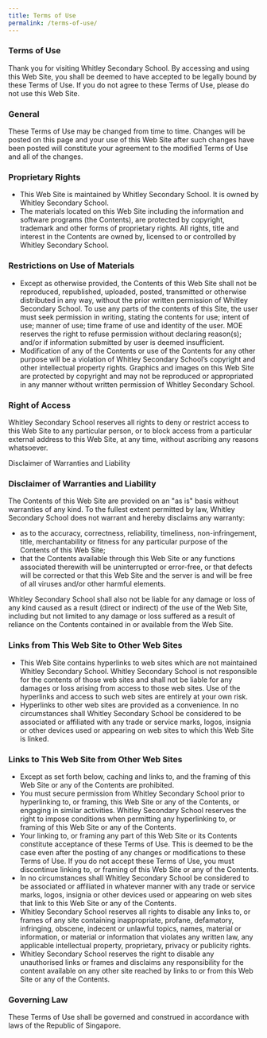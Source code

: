 ```yaml
---
title: Terms of Use
permalink: /terms-of-use/
---
```

### Terms of Use

  

Thank you for visiting Whitley Secondary School. By accessing and using this Web Site, you shall be deemed to have accepted to be legally bound by these Terms of Use. If you do not agree to these Terms of Use, please do not use this Web Site.

  

### General

These Terms of Use may be changed from time to time. Changes will be posted on this page and your use of this Web Site after such changes have been posted will constitute your agreement to the modified Terms of Use and all of the changes.

### Proprietary Rights

*   This Web Site is maintained by Whitley Secondary School. It is owned by Whitley Secondary School.
*   The materials located on this Web Site including the information and software programs (the Contents), are protected by copyright, trademark and other forms of proprietary rights. All rights, title and interest in the Contents are owned by, licensed to or controlled by Whitley Secondary School.

  

### Restrictions on Use of Materials

*   Except as otherwise provided, the Contents of this Web Site shall not be reproduced, republished, uploaded, posted, transmitted or otherwise distributed in any way, without the prior written permission of Whitley Secondary School. To use any parts of the contents of this Site, the user must seek permission in writing, stating the contents for use; intent of use; manner of use; time frame of use and identity of the user. MOE reserves the right to refuse permission without declaring reason(s); and/or if information submitted by user is deemed insufficient.
*   Modification of any of the Contents or use of the Contents for any other purpose will be a violation of Whitley Secondary School’s copyright and other intellectual property rights. Graphics and images on this Web Site are protected by copyright and may not be reproduced or appropriated in any manner without written permission of Whitley Secondary School.

  

### Right of Access

Whitley Secondary School reserves all rights to deny or restrict access to this Web Site to any particular person, or to block access from a particular external address to this Web Site, at any time, without ascribing any reasons whatsoever.

Disclaimer of Warranties and Liability

  

### Disclaimer of Warranties and Liability

The Contents of this Web Site are provided on an "as is" basis without warranties of any kind. To the fullest extent permitted by law, Whitley Secondary School does not warrant and hereby disclaims any warranty:

*   as to the accuracy, correctness, reliability, timeliness, non-infringement, title, merchantability or fitness for any particular purpose of the Contents of this Web Site;
*   that the Contents available through this Web Site or any functions associated therewith will be uninterrupted or error-free, or that defects will be corrected or that this Web Site and the server is and will be free of all viruses and/or other harmful elements.

Whitley Secondary School shall also not be liable for any damage or loss of any kind caused as a result (direct or indirect) of the use of the Web Site, including but not limited to any damage or loss suffered as a result of reliance on the Contents contained in or available from the Web Site.  

  

### Links from This Web Site to Other Web Sites 

*   This Web Site contains hyperlinks to web sites which are not maintained Whitley Secondary School. Whitley Secondary School is not responsible for the contents of those web sites and shall not be liable for any damages or loss arising from access to those web sites. Use of the hyperlinks and access to such web sites are entirely at your own risk.
*   Hyperlinks to other web sites are provided as a convenience. In no circumstances shall Whitley Secondary School be considered to be associated or affiliated with any trade or service marks, logos, insignia or other devices used or appearing on web sites to which this Web Site is linked.

  

### Links to This Web Site from Other Web Sites 

*   Except as set forth below, caching and links to, and the framing of this Web Site or any of the Contents are prohibited.
*   You must secure permission from Whitley Secondary School prior to hyperlinking to, or framing, this Web Site or any of the Contents, or engaging in similar activities. Whitley Secondary School reserves the right to impose conditions when permitting any hyperlinking to, or framing of this Web Site or any of the Contents.
*   Your linking to, or framing any part of this Web Site or its Contents constitute acceptance of these Terms of Use. This is deemed to be the case even after the posting of any changes or modifications to these Terms of Use. If you do not accept these Terms of Use, you must discontinue linking to, or framing of this Web Site or any of the Contents.
*   In no circumstances shall Whitley Secondary School be considered to be associated or affiliated in whatever manner with any trade or service marks, logos, insignia or other devices used or appearing on web sites that link to this Web Site or any of the Contents.
*   Whitley Secondary School reserves all rights to disable any links to, or frames of any site containing inappropriate, profane, defamatory, infringing, obscene, indecent or unlawful topics, names, material or information, or material or information that violates any written law, any applicable intellectual property, proprietary, privacy or publicity rights.
*   Whitley Secondary School reserves the right to disable any unauthorised links or frames and disclaims any responsibility for the content available on any other site reached by links to or from this Web Site or any of the Contents.

  

### Governing Law

These Terms of Use shall be governed and construed in accordance with laws of the Republic of Singapore.